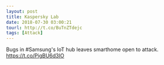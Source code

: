 ```yaml
---
layout: post
title: Kaspersky Lab
date: 2018-07-30 03:00:21
tourl: http://t.co/BuTnZTdejc
tags: [Attack]
---
```

Bugs in #Samsung's IoT hub leaves smarthome open to attack. https://t.co/PigBU6d3IO